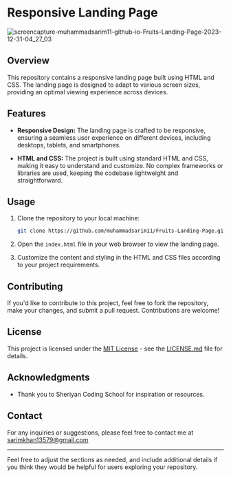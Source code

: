 # Responsive Landing Page

![screencapture-muhammadsarim11-github-io-Fruits-Landing-Page-2023-12-31-04_27_03](https://github.com/muhammadsarim11/Fruits-Landing-Page/assets/154580625/14a2bb85-87e7-4b33-a858-2e2fa53da13e)

## Overview

This repository contains a responsive landing page built using HTML and CSS. The landing page is designed to adapt to various screen sizes, providing an optimal viewing experience across devices.

## Features

- **Responsive Design:** The landing page is crafted to be responsive, ensuring a seamless user experience on different devices, including desktops, tablets, and smartphones.

- **HTML and CSS:** The project is built using standard HTML and CSS, making it easy to understand and customize. No complex frameworks or libraries are used, keeping the codebase lightweight and straightforward.

## Usage

1. Clone the repository to your local machine:

   ```bash
   git clone https://github.com/muhammadsarim11/Fruits-Landing-Page.git
   ```

2. Open the `index.html` file in your web browser to view the landing page.

3. Customize the content and styling in the HTML and CSS files according to your project requirements.

## Contributing

If you'd like to contribute to this project, feel free to fork the repository, make your changes, and submit a pull request. Contributions are welcome!

## License

This project is licensed under the [MIT License](LICENSE.md) - see the [LICENSE.md](LICENSE.md) file for details.

## Acknowledgments

- Thank you to Sheriyan Coding School for inspiration or resources.

## Contact

For any inquiries or suggestions, please feel free to contact me at sarimkhan13579@gmail.com

---

Feel free to adjust the sections as needed, and include additional details if you think they would be helpful for users exploring your repository.
